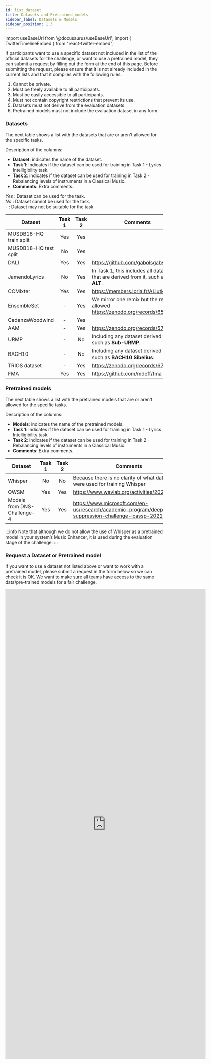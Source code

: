 ```yaml
---
id: list_dataset
title: Datasets and Pretrained models
sidebar_label: Datasets & Models
sidebar_position: 1.3
---
```

import useBaseUrl from '@docusaurus/useBaseUrl';
import { TwitterTimelineEmbed } from "react-twitter-embed";


If participants want to use a specific dataset not included in the list of the official datasets for the challenge,
or want to use a pretrained model, they can submit a request by filling out the form at the end of this page. 
Before submitting the request, please ensure that it is not already included in the current lists and that it complies with the following rules.

1. Cannot be private.
2. Must be freely available to all participants.
3. Must be easily accessible to all participants.
4. Must not contain copyright restrictions that prevent its use.
5. Datasets must not derive from the evaluation datasets.
6. Pretrained models must not include the evaluation dataset in any form.

### Datasets

The next table shows a list with the datasets that are or aren't allowed for the specific tasks. 

Description of the columns:

- **Dataset**: indicates the name of the dataset.
- **Task 1**: indicates if the dataset can be used for training in Task 1 - Lyrics Intelligibility task.
- **Task 2**: indicates if the dataset can be used for training in Task 2 - Rebalancing levels of instruments in a Classical Music.
- **Comments**: Extra comments.

_Yes_ : Dataset can be used for the task.  
_No_ : Dataset cannot be used for the task.  
_-_ : Dataset may not be suitable for the task.  

| Dataset                | Task 1 | Task 2 | Comments                                                                             |
|------------------------|:------:|:------:|--------------------------------------------------------------------------------------|
| MUSDB18-HQ train split |  Yes   |  Yes   |                                                                                      |
| MUSDB18-HQ test split  |   No   |  Yes   |                                                                                      |
| DALI                   |  Yes   |  Yes   | https://github.com/gabolsgabs/DALI                                                   |
| JamendoLyrics          |   No   |  Yes   | In Task 1, this includes all datasets that are derived from it, such as **Jam-ALT**. |
| CCMixter               |  Yes   |  Yes   | https://members.loria.fr/ALiutkus/kam/                                               |
| EnsembleSet            |   -    |  Yes   | We mirror one remix but the rest are allowed https://zenodo.org/records/6519024      |
| CadenzaWoodwind        |   -    |  Yes   |                                                                                      |
| AAM                    |   -    |  Yes   | https://zenodo.org/records/5794629                                                   |
| URMP                   |   -    |   No   | Including any dataset derived from it, such as **Sub-URMP**.                         |
| BACH10                 |   -    |   No   | Including any dataset derived from it, such as **BACH10 Sibelius**.                  |
| TRIOS dataset          |   -    |  Yes   | https://zenodo.org/records/6797837                                                   |
| FMA                    |  Yes   |  Yes   | https://github.com/mdeff/fma                                                         |

### Pretrained models

The next table shows a list with the pretrained models that are or aren't allowed for the specific tasks.

Description of the columns:

- **Models**: indicates the name of the pretrained models.
- **Task 1**: indicates if the dataset can be used for training in Task 1 - Lyrics Intelligibility task.
- **Task 2**: indicates if the dataset can be used for training in Task 2 - Rebalancing levels of instruments in a Classical Music.
- **Comments**: Extra comments.


| Dataset                     | Task 1 | Task 2 | Comments                                                                                                |
|-----------------------------|:------:|:------:|---------------------------------------------------------------------------------------------------------|
| Whisper                     |   No   |   No   | Because there is no clarity of what datasets were used for training Whisper                             |
| OWSM                        |  Yes   |  Yes   | https://www.wavlab.org/activities/2024/owsm/                                                            |
| Models from DNS-Challenge-4 |  Yes   |  Yes   | https://www.microsoft.com/en-us/research/academic-program/deep-noise-suppression-challenge-icassp-2022/ |

:::info
Note that although we do not allow the use of Whisper as a pretrained model in your system’s Music Enhancer, it is used during the evaluation stage of the challenge.
:::

### Request a Dataset or Pretrained model

If you want to use a dataset not listed above or want to work with a pretrained model, please submit a request in the form below so we can check it is OK. 
We want to make sure all teams have access to the same data/pre-trained models for a fair challenge.
<iframe 
    src="https://docs.google.com/forms/d/e/1FAIpQLSfYyrhxsbmx9C4hLCWOfnnHC9hdOKAvVVLrzgPHR8wjjcpFyQ/viewform?embedded=true" 
    width="640" 
    height="1500" 
    frameborder="0" 
    marginheight="0" 
    marginwidth="0">
Loading…
</iframe>

